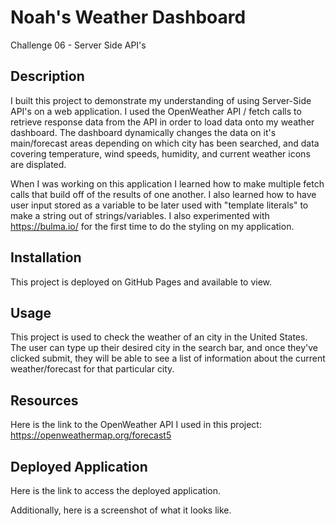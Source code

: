 # Noah's Weather Dashboard
Challenge 06 - Server Side API's

## Description
I built this project to demonstrate my understanding of using Server-Side API's on a web application. I used the OpenWeather API / fetch calls to retrieve response data from the API in order to load data onto my weather dashboard. The dashboard dynamically changes the data on it's main/forecast areas depending on which city has been searched, and data covering temperature, wind speeds, humidity, and current weather icons are displated.

When I was working on this application I learned how to make multiple fetch calls that build off of the results of one another. I also learned how to have user input stored as a variable to be later used with "template literals" to make a string out of strings/variables. I also experimented with https://bulma.io/ for the first time to do the styling on my application. 

## Installation
This project is deployed on GitHub Pages and available to view.

## Usage
This project is used to check the weather of an city in the United States. The user can type up their desired city in the search bar, and once they've clicked submit, they will be able to see a list of information about the current weather/forecast for that particular city.

## Resources
Here is the link to the OpenWeather API I used in this project:
https://openweathermap.org/forecast5

## Deployed Application
Here is the link to access the deployed application. 


Additionally, here is a screenshot of what it looks like.




